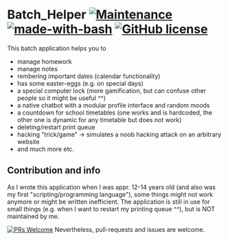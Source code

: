 # Batch_Helper [![Maintenance](https://img.shields.io/badge/Maintained%3F-no-red.svg)](https://bitbucket.org/lbesson/ansi-colors) [![made-with-bash](https://img.shields.io/badge/Made%20with-Bash-1f425f.svg)](https://www.gnu.org/software/bash/) [![GitHub license](https://img.shields.io/github/license/wsdt/Batch_Helper.svg)](https://github.com/wsdt/Batch_Helper/blob/master/LICENSE)
This batch application helps you to 
- manage homework
- manage notes
- rembering important dates (calendar functionality)
- has some easter-eggs (e.g. on special days)
- a special computer lock (more gamification, but can confuse other people so it might be useful ^^)
- a native chatbot with a modular profile interface and random moods
- a countdown for school timetables (one works and is hardcoded, the other one is dynamic for any timetable but does not work)
- deleting/restart print queue
- hacking "trick/game" -> simulates a noob hacking attack on an arbitrary website
- and much more etc. 

## Contribution and info
As I wrote this application when I was appr. 12-14 years old (and also was my first "scripting/programming language"), some things might not work anymore or might be written inefficient. The application is still in use for small things (e.g. when I want to restart my printing queue ^^), but is NOT maintained by me. 

[![PRs Welcome](https://img.shields.io/badge/PRs-welcome-brightgreen.svg?style=flat-square)](http://makeapullrequest.com)
Nevertheless, pull-requests and issues are welcome. 
